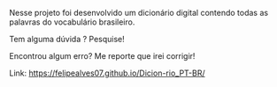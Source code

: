 Nesse projeto foi desenvolvido um dicionário digital contendo todas as palavras do vocabulário brasileiro.

Tem alguma dúvida ?
Pesquise!

Encontrou algum erro?
Me reporte que irei corrigir!

Link: https://felipealves07.github.io/Dicion-rio_PT-BR/
